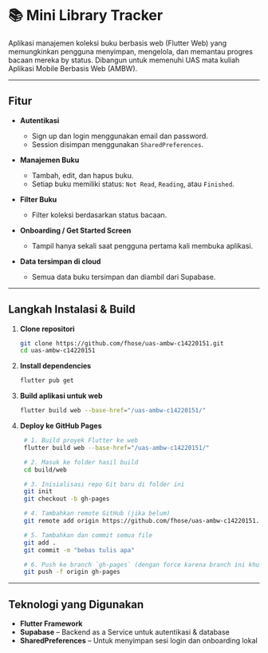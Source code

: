 # 📚 Mini Library Tracker

Aplikasi manajemen koleksi buku berbasis web (Flutter Web) yang memungkinkan pengguna menyimpan, mengelola, dan memantau progres bacaan mereka by status. Dibangun untuk memenuhi UAS mata kuliah Aplikasi Mobile Berbasis Web (AMBW).

---

##  Fitur

- **Autentikasi**
  - Sign up dan login menggunakan email dan password.
  - Session disimpan menggunakan `SharedPreferences`.

- **Manajemen Buku**
  - Tambah, edit, dan hapus buku.
  - Setiap buku memiliki status: `Not Read`, `Reading`, atau `Finished`.

- **Filter Buku**
  - Filter koleksi berdasarkan status bacaan.

- **Onboarding / Get Started Screen**
  - Tampil hanya sekali saat pengguna pertama kali membuka aplikasi.

- **Data tersimpan di cloud**
  - Semua data buku tersimpan dan diambil dari Supabase.

---

##  Langkah Instalasi & Build

1. **Clone repositori**
   ```bash
   git clone https://github.com/fhose/uas-ambw-c14220151.git
   cd uas-ambw-c14220151
   ```
2. **Install dependencies**
   ```bash
   flutter pub get
   ```
3. **Build aplikasi untuk web**
   ```bash
   flutter build web --base-href="/uas-ambw-c14220151/"
   ```
4. **Deploy ke GitHub Pages**
   ```bash
    # 1. Build proyek Flutter ke web
    flutter build web --base-href="/uas-ambw-c14220151/"

    # 2. Masuk ke folder hasil build
    cd build/web

    # 3. Inisialisasi repo Git baru di folder ini 
    git init
    git checkout -b gh-pages

    # 4. Tambahkan remote GitHub (jika belum)
    git remote add origin https://github.com/fhose/uas-ambw-c14220151.git (sesuaikan dengan nama repo masing-masing)

    # 5. Tambahkan dan commit semua file
    git add .
    git commit -m "bebas tulis apa"

    # 6. Push ke branch `gh-pages` (dengan force karena branch ini khusus)
    git push -f origin gh-pages
   ```
---

## Teknologi yang Digunakan

- **Flutter Framework**
- **Supabase** – Backend as a Service untuk autentikasi & database
- **SharedPreferences** – Untuk menyimpan sesi login dan onboarding lokal



